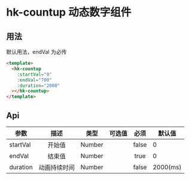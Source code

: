 # hk-countup 动态数字组件

## 用法

默认用法，endVal 为必传

<template>
  <demo-countup></demo-countup>
</template>


```html
<template>
  <hk-countup
    :startVal="0"
    :endVal="700"
    :duration="2000"
  ></hk-countup>
</template>

```

## Api

| 参数 | 描述 | 类型 | 可选值 | 必须 | 默认值 |
| -- |:----: | :--: | :--: | :--: | -- |
| startVal | 开始值 | Number |  | false | 0 |
| endVal | 结束值 | Number |  | true | 0 |
| duration | 动画持续时间 | Number |  | false | 2000(ms) |
